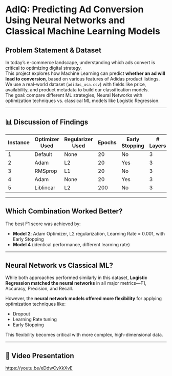 
#  AdIQ: Predicting Ad Conversion Using Neural Networks and Classical Machine Learning Models

## Problem Statement & Dataset

In today’s e-commerce landscape, understanding which ads convert is critical to optimizing digital strategy.  
This project explores how Machine Learning can predict **whether an ad will lead to conversion**, based on various features of Adidas product listings.  
We use a real-world dataset (`adidas_usa.csv`) with fields like price, availability, and product metadata to build our classification models.  
The goal: compare different ML strategies, Neural Networks with optimization techniques vs. classical ML models like Logistic Regression.

---

## 📊 Discussion of Findings

| Instance | Optimizer Used | Regularizer Used | Epochs | Early Stopping | # Layers | Learning Rate | Accuracy | F1 Score | Recall | Precision |
|----------|----------------|------------------|--------|----------------|----------|----------------|----------|----------|--------|-----------|
| 1        | Default        | None             | 20     | No             | 3        | Default         | 0.8976   | 0.9095  | 0.9528 | 0.9266    |
| 2        | Adam           | L2               | 20     | Yes            | 3        | 0.001           | 0.8661   | 0.9257  | 1.0    | 0.8617    |
| 3        | RMSprop        | L1               | 20     | No             | 3        | 0.0005          | 0.8267   | 0.8971  | 0.9056 | 0.8888    |
| 4        | Adam           | None             | 20     | Yes            | 3        | 0.005           | 0.8346   | 0.9198  | 1.0    | 0.8346    |
| 5	       |Liblinear       |	L2               | 200    | No             | 3        |  Default        | 0.9370   | 0.9565  | 0.9500 | 0.9633    |


---

## Which Combination Worked Better?

The best F1 score was achieved by:
- **Model 2**: Adam Optimizer, L2 regularization, Learning Rate = 0.001, with Early Stopping
- **Model 4** (identical performance, different learning rate)
  
---

##  Neural Network vs Classical ML?

While both approaches performed similarly in this dataset, **Logistic Regression matched the neural networks** in all major metrics—F1, Accuracy, Precision, and Recall.

However, the **neural network models offered more flexibility** for applying optimization techniques like:
- Dropout
- Learning Rate tuning
- Early Stopping

This flexibility becomes critical with more complex, high-dimensional data.

---

## 🎥 Video Presentation
https://youtu.be/eDdwCyXkXvE
